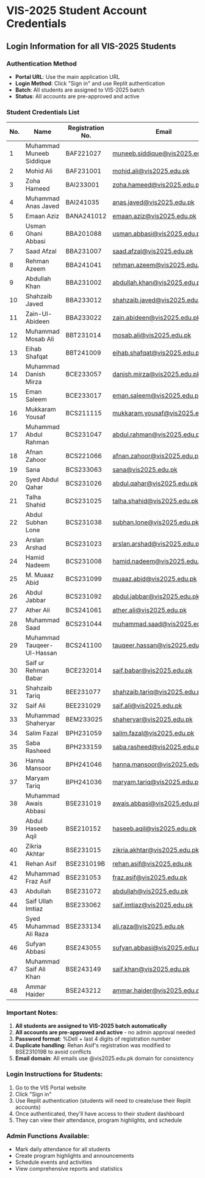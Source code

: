 # VIS-2025 Student Account Credentials

## Login Information for all VIS-2025 Students

### Authentication Method
- **Portal URL**: Use the main application URL
- **Login Method**: Click "Sign in" and use Replit authentication
- **Batch**: All students are assigned to VIS-2025 batch
- **Status**: All accounts are pre-approved and active

### Student Credentials List

| No. | Name | Registration No. | Email | Username | Password |
|-----|------|------------------|-------|----------|----------|
| 1 | Muhammad Muneeb Siddique | BAF221027 | muneeb.siddique@vis2025.edu.pk | BAF221027 | %Dell1027 |
| 2 | Mohid Ali | BAF231001 | mohid.ali@vis2025.edu.pk | BAF231001 | %Dell1001 |
| 3 | Zoha Hameed | BAI233001 | zoha.hameed@vis2025.edu.pk | BAI233001 | %Dell3001 |
| 4 | Muhammad Anas Javed | BAI241035 | anas.javed@vis2025.edu.pk | BAI241035 | %Dell1035 |
| 5 | Emaan Aziz | BANA241012 | emaan.aziz@vis2025.edu.pk | BANA241012 | %Dell1012 |
| 6 | Usman Ghani Abbasi | BBA201088 | usman.abbasi@vis2025.edu.pk | BBA201088 | %Dell1088 |
| 7 | Saad Afzal | BBA231007 | saad.afzal@vis2025.edu.pk | BBA231007 | %Dell1007 |
| 8 | Rehman Azeem | BBA241041 | rehman.azeem@vis2025.edu.pk | BBA241041 | %Dell1041 |
| 9 | Abdullah Khan | BBA231002 | abdullah.khan@vis2025.edu.pk | BBA231002 | %Dell1002 |
| 10 | Shahzaib Javed | BBA233012 | shahzaib.javed@vis2025.edu.pk | BBA233012 | %Dell3012 |
| 11 | Zain-Ul-Abideen | BBA233022 | zain.abideen@vis2025.edu.pk | BBA233022 | %Dell3022 |
| 12 | Muhammad Mosab Ali | BBT231014 | mosab.ali@vis2025.edu.pk | BBT231014 | %Dell1014 |
| 13 | Eihab Shafqat | BBT241009 | eihab.shafqat@vis2025.edu.pk | BBT241009 | %Dell1009 |
| 14 | Muhammad Danish Mirza | BCE233057 | danish.mirza@vis2025.edu.pk | BCE233057 | %Dell3057 |
| 15 | Eman Saleem | BCE233017 | eman.saleem@vis2025.edu.pk | BCE233017 | %Dell3017 |
| 16 | Mukkaram Yousaf | BCS211115 | mukkaram.yousaf@vis2025.edu.pk | BCS211115 | %Dell1115 |
| 17 | Muhammad Abdul Rahman | BCS231047 | abdul.rahman@vis2025.edu.pk | BCS231047 | %Dell1047 |
| 18 | Afnan Zahoor | BCS221066 | afnan.zahoor@vis2025.edu.pk | BCS221066 | %Dell1066 |
| 19 | Sana | BCS233063 | sana@vis2025.edu.pk | BCS233063 | %Dell3063 |
| 20 | Syed Abdul Qahar | BCS231026 | abdul.qahar@vis2025.edu.pk | BCS231026 | %Dell1026 |
| 21 | Talha Shahid | BCS231025 | talha.shahid@vis2025.edu.pk | BCS231025 | %Dell1025 |
| 22 | Abdul Subhan Lone | BCS231038 | subhan.lone@vis2025.edu.pk | BCS231038 | %Dell1038 |
| 23 | Arslan Arshad | BCS231023 | arslan.arshad@vis2025.edu.pk | BCS231023 | %Dell1023 |
| 24 | Hamid Nadeem | BCS231008 | hamid.nadeem@vis2025.edu.pk | BCS231008 | %Dell1008 |
| 25 | M. Muaaz Abid | BCS231099 | muaaz.abid@vis2025.edu.pk | BCS231099 | %Dell1099 |
| 26 | Abdul Jabbar | BCS231092 | abdul.jabbar@vis2025.edu.pk | BCS231092 | %Dell1092 |
| 27 | Ather Ali | BCS241061 | ather.ali@vis2025.edu.pk | BCS241061 | %Dell1061 |
| 28 | Muhammad Saad | BCS231044 | muhammad.saad@vis2025.edu.pk | BCS231044 | %Dell1044 |
| 29 | Muhammad Tauqeer-Ul-Hassan | BCS241100 | tauqeer.hassan@vis2025.edu.pk | BCS241100 | %Dell1100 |
| 30 | Saif ur Rehman Babar | BCE232014 | saif.babar@vis2025.edu.pk | BCE232014 | %Dell2014 |
| 31 | Shahzaib Tariq | BEE231077 | shahzaib.tariq@vis2025.edu.pk | BEE231077 | %Dell1077 |
| 32 | Saif Ali | BEE231029 | saif.ali@vis2025.edu.pk | BEE231029 | %Dell1029 |
| 33 | Muhammad Shaheryar | BEM233025 | shaheryar@vis2025.edu.pk | BEM233025 | %Dell3025 |
| 34 | Salim Fazal | BPH231059 | salim.fazal@vis2025.edu.pk | BPH231059 | %Dell1059 |
| 35 | Saba Rasheed | BPH233159 | saba.rasheed@vis2025.edu.pk | BPH233159 | %Dell3159 |
| 36 | Hanna Mansoor | BPH241046 | hanna.mansoor@vis2025.edu.pk | BPH241046 | %Dell1046 |
| 37 | Maryam Tariq | BPH241036 | maryam.tariq@vis2025.edu.pk | BPH241036 | %Dell1036 |
| 38 | Muhammad Awais Abbasi | BSE231019 | awais.abbasi@vis2025.edu.pk | BSE231019 | %Dell1019 |
| 39 | Abdul Haseeb Aqil | BSE210152 | haseeb.aqil@vis2025.edu.pk | BSE210152 | %Dell0152 |
| 40 | Zikria Akhtar | BSE231015 | zikria.akhtar@vis2025.edu.pk | BSE231015 | %Dell1015 |
| 41 | Rehan Asif | BSE231019B | rehan.asif@vis2025.edu.pk | BSE231019B | %Dell019B |
| 42 | Muhammad Fraz Asif | BSE231053 | fraz.asif@vis2025.edu.pk | BSE231053 | %Dell1053 |
| 43 | Abdullah | BSE231072 | abdullah@vis2025.edu.pk | BSE231072 | %Dell1072 |
| 44 | Saif Ullah Imtiaz | BSE233062 | saif.imtiaz@vis2025.edu.pk | BSE233062 | %Dell3062 |
| 45 | Syed Muhammad Ali Raza | BSE233134 | ali.raza@vis2025.edu.pk | BSE233134 | %Dell3134 |
| 46 | Sufyan Abbasi | BSE243055 | sufyan.abbasi@vis2025.edu.pk | BSE243055 | %Dell3055 |
| 47 | Muhammad Saif Ali Khan | BSE243149 | saif.khan@vis2025.edu.pk | BSE243149 | %Dell3149 |
| 48 | Ammar Haider | BSE243212 | ammar.haider@vis2025.edu.pk | BSE243212 | %Dell3212 |

### Important Notes:
1. **All students are assigned to VIS-2025 batch automatically**
2. **All accounts are pre-approved and active** - no admin approval needed
3. **Password format**: %Dell + last 4 digits of registration number
4. **Duplicate handling**: Rehan Asif's registration was modified to BSE231019B to avoid conflicts
5. **Email domain**: All emails use @vis2025.edu.pk domain for consistency

### Login Instructions for Students:
1. Go to the VIS Portal website
2. Click "Sign in" 
3. Use Replit authentication (students will need to create/use their Replit accounts)
4. Once authenticated, they'll have access to their student dashboard
5. They can view their attendance, program highlights, and schedule

### Admin Functions Available:
- Mark daily attendance for all students
- Create program highlights and announcements
- Schedule events and activities
- View comprehensive reports and statistics